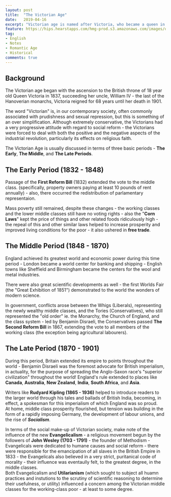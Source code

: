 ```yaml
---
layout: post
title:  "The Victorian Age"
date:   2019-04-16
excerpt: "Victorian age is named after Victoria, who became a queen in 1837 at age of 18 and ruled for 68 years until her death in 1901. So, the period from 1837 to 1901 is called Victorian era."
feature: https://hips.hearstapps.com/hmg-prod.s3.amazonaws.com/images/queen-victoria-2-1514478998.jpg?crop=1.00xw:0.333xh;0,0.173xh&resize=1200:*
tag:
- English
- Notes
- Romantic Age 
- Historical
comments: true
---
```



## Background 
The Victorian age began with the ascension to the British throne of 18 year old Queen Victoria in 1837, succeeding her uncle, William IV - the last of the Hanoverian monarchs, Victoria reigned for 68 years until her death in 1901.

The word "Victorian" is, in our contemporary society, often commonly associated with prudishness and sexual repression, but this is something of an over simplification. Although extremely conservative, the Victorians had a very progressive attitude with regard to social reform - the Victorians were forced to deal with both the positive and the negative aspects of the industrial revolution, particularly its effects on religious faith. 

The Victorian Age is usually discussed in terms of three basic periods - **The Early**, **The Middle**, and **The Late Periods**. 

## The Early Period (1832 - 1848)  

Passage of the **First Reform Bill** (1832) extended the vote to the middle class. (specifically, property owners paying at least 10 pounds of rent annually) - also, there occurred the redistribution of parlamentary representaion.  

Mass poverty still remained, despite these changes - the working classes and the lower middle classes still have no voting rights - also the "**Corn Laws**" kept the price of things and other related foods ridiculously high - the repeal of this and other similar laws helped to increase prosperity and improved living conditions for the poor - it also ushered in **free trade**.  

## The Middle Period (1848 - 1870)

England achieved its greatest world and economic power during this time period - London became a world center for banking and shipping - English towns like Sheffield and Birmingham became the centers for the wool and metal industries.  

There were also great scientific developments as well - the first Worlds Fair (the "Great Exhibition of 1851") demonstrated to the world the wonders of modern science.  

In government, conflicts arose between the Whigs (Liberals), representing the newly wealthy middle classes, and the Tories (Conservatives), who still represented the "old order" ie. the Monarchy, the Church of England, and the class system - led by Benjamin Disraeli, the Conservatives passed **The Second Reform Bill** in 1867, extending the vote to all members of the working class (the exception being agricultural labourers).


## The Late Period (1870 - 1901)

During this period, Britain extended its empire to points throughout the world - Benjamin Disraeli was the foremost advocate for British imperialism, in actuality, for the purpose of spreading the Anglo-Saxon race's "superior civilization" throughout the world! England's rule extended to places like **Canada**, **Australia**, **New Zealand**, **India**, **South Africa**, and **Asia**. 

Writers like **Rudyard Kipling (1865 - 1936)** helped to introduce readers to the larger world through his tales and ballads of British India, becoming, in effect, a spokesman for this imperialism of which England was so proud.   
At home, middle class prosperity flourished, but tension was building in the form of a rapidly imposing Germany, the development of labour unions, and the rise of ***Socialism***. 

In terms of the social make-up of Victorian society, make note of the influence of the new **Evangelicalism** - a religious movement begun by the followers of **John Wesley (1703 - 1791)** - the founder of Methodism - Evangelicals were dedicated to humane causes and social reform - there were responsible for the emancipation of all slaves in the British Empire in 1833 - the Evangelicals also believed in a very strict, puritanical code of morality - their influence was eventaully felt, to the greatest degree, in the middle classes.  
Both Evangelicalism and **Utilarianism** (which sought to subject all huamn practices and instutions to the scrutiny of scientific reasoning to determine their usefulness, or utility) influenced a concern among the Victorian middle classes for the working-class poor - at least to some degree. 